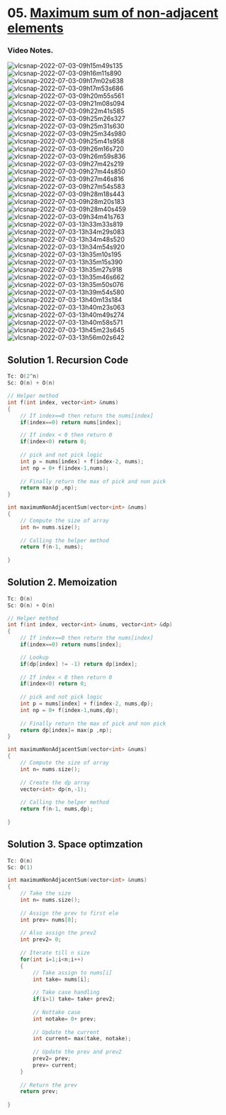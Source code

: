 # 05. [Maximum sum of non-adjacent elements](https://www.codingninjas.com/codestudio/problems/maximum-sum-of-non-adjacent-elements_843261?source=youtube&campaign=striver_dp_videos&utm_source=youtube&utm_medium=affiliate&utm_campaign=striver_dp_videos&leftPanelTab=1)

### Video Notes.

![vlcsnap-2022-07-03-09h15m49s135](https://user-images.githubusercontent.com/37560890/177031584-b89069ad-ba86-433e-8cdb-6636d35e7ac7.png)
![vlcsnap-2022-07-03-09h16m11s890](https://user-images.githubusercontent.com/37560890/177031586-3d9f229b-cf7a-4f4a-ba1e-cbd623f0d0b6.png)
![vlcsnap-2022-07-03-09h17m02s638](https://user-images.githubusercontent.com/37560890/177031587-6ea36242-760c-4240-9743-1e36f1bd099a.png)
![vlcsnap-2022-07-03-09h17m53s686](https://user-images.githubusercontent.com/37560890/177031588-64e74151-1536-41e9-bfc6-22cd8942ab30.png)
![vlcsnap-2022-07-03-09h20m55s561](https://user-images.githubusercontent.com/37560890/177031591-6482137f-37fd-483f-9511-864d7aef1385.png)
![vlcsnap-2022-07-03-09h21m08s094](https://user-images.githubusercontent.com/37560890/177031592-a635df10-dceb-487a-90d9-ad8b4f500d54.png)
![vlcsnap-2022-07-03-09h22m41s585](https://user-images.githubusercontent.com/37560890/177031594-40681dea-a179-4e59-a031-a01698e71ceb.png)
![vlcsnap-2022-07-03-09h25m26s327](https://user-images.githubusercontent.com/37560890/177031596-29fce198-2e0e-4c01-88d0-99422eaf99e6.png)
![vlcsnap-2022-07-03-09h25m31s630](https://user-images.githubusercontent.com/37560890/177031598-bfb8e139-bb86-48f5-b5ca-1dacbdd63547.png)
![vlcsnap-2022-07-03-09h25m34s980](https://user-images.githubusercontent.com/37560890/177031604-5edbecf6-7bf2-44dc-8551-8acc5c7e6836.png)
![vlcsnap-2022-07-03-09h25m41s958](https://user-images.githubusercontent.com/37560890/177031605-653e2884-e9d9-42ad-be9c-25588d4c1c26.png)
![vlcsnap-2022-07-03-09h26m16s720](https://user-images.githubusercontent.com/37560890/177031607-b0ea779b-2a72-4ebc-a524-47ebd2f656e1.png)
![vlcsnap-2022-07-03-09h26m59s836](https://user-images.githubusercontent.com/37560890/177031609-167d8b70-6109-4267-af0e-c519c9a5dae0.png)
![vlcsnap-2022-07-03-09h27m42s219](https://user-images.githubusercontent.com/37560890/177031612-5ebf5a0c-ff44-4ac3-be5a-ea9bf1d41eda.png)
![vlcsnap-2022-07-03-09h27m44s850](https://user-images.githubusercontent.com/37560890/177031614-7aba58f4-e748-4e54-9f00-b4b572b62528.png)
![vlcsnap-2022-07-03-09h27m46s816](https://user-images.githubusercontent.com/37560890/177031618-5cfd4568-61c3-4bf5-97b9-99c98468af7f.png)
![vlcsnap-2022-07-03-09h27m54s583](https://user-images.githubusercontent.com/37560890/177031622-a254937d-b89a-44f9-8e8a-6f26160bb1f5.png)
![vlcsnap-2022-07-03-09h28m18s443](https://user-images.githubusercontent.com/37560890/177031627-edbfc7c9-9066-4f9d-92b3-28f802267d63.png)
![vlcsnap-2022-07-03-09h28m20s183](https://user-images.githubusercontent.com/37560890/177031631-17731e47-6282-4af1-9aa4-4997f898c9f2.png)
![vlcsnap-2022-07-03-09h28m40s459](https://user-images.githubusercontent.com/37560890/177031632-75e5a5b2-499d-4604-893b-6d7b93d0675d.png)
![vlcsnap-2022-07-03-09h34m41s763](https://user-images.githubusercontent.com/37560890/177031633-2323abcf-fcc9-4fa8-8e39-a6e18088e28a.png)
![vlcsnap-2022-07-03-13h33m33s819](https://user-images.githubusercontent.com/37560890/177031636-7f85bb5b-e4dd-42c4-a97b-5513d1a18ebf.png)
![vlcsnap-2022-07-03-13h34m29s083](https://user-images.githubusercontent.com/37560890/177031639-ace0f756-512d-4c42-9f57-c79151ecd033.png)
![vlcsnap-2022-07-03-13h34m48s520](https://user-images.githubusercontent.com/37560890/177031641-0316e05f-2f1a-4a2d-bdbd-d500d4dafb25.png)
![vlcsnap-2022-07-03-13h34m54s920](https://user-images.githubusercontent.com/37560890/177031643-1fd32616-6bc3-4e32-a483-76f267bf1eb4.png)
![vlcsnap-2022-07-03-13h35m10s195](https://user-images.githubusercontent.com/37560890/177031645-ed27a779-f788-4adc-8ca6-6ee46fa95e19.png)
![vlcsnap-2022-07-03-13h35m15s390](https://user-images.githubusercontent.com/37560890/177031646-40f387ce-ae0e-45c7-91df-0dd2b188c0a1.png)
![vlcsnap-2022-07-03-13h35m27s918](https://user-images.githubusercontent.com/37560890/177031648-b266902c-96d3-4ab8-8272-c6b6ae01b9c8.png)
![vlcsnap-2022-07-03-13h35m46s662](https://user-images.githubusercontent.com/37560890/177031652-e616c0c3-b442-47eb-a355-1503bc3e1782.png)
![vlcsnap-2022-07-03-13h35m50s076](https://user-images.githubusercontent.com/37560890/177031656-ae059210-60b7-47c2-a140-89f2d5a9392a.png)
![vlcsnap-2022-07-03-13h39m54s580](https://user-images.githubusercontent.com/37560890/177031658-68bd53a1-0dbe-47ac-9888-1fa3cc62e368.png)
![vlcsnap-2022-07-03-13h40m13s184](https://user-images.githubusercontent.com/37560890/177031659-986771de-4554-4e7f-8abf-dff9e30d0855.png)
![vlcsnap-2022-07-03-13h40m23s063](https://user-images.githubusercontent.com/37560890/177031660-fc6d64da-c7c2-45c6-8f56-64c56f214693.png)
![vlcsnap-2022-07-03-13h40m49s274](https://user-images.githubusercontent.com/37560890/177031664-c23317b6-8cb2-4faf-b698-98664cf8f990.png)
![vlcsnap-2022-07-03-13h40m58s571](https://user-images.githubusercontent.com/37560890/177031665-195b8e2b-f09d-4215-94b6-d0f01bf4dd28.png)
![vlcsnap-2022-07-03-13h45m23s645](https://user-images.githubusercontent.com/37560890/177031666-bd02aa3b-50b5-43aa-a0ac-96ced63a6fca.png)
![vlcsnap-2022-07-03-13h56m02s642](https://user-images.githubusercontent.com/37560890/177031670-29dcce66-e012-4eec-bd6b-7f07b95a1b04.png)


## Solution 1. Recursion Code

```cpp
Tc: O(2^n)
Sc: O(n) + O(n)

// Helper method
int f(int index, vector<int> &nums)
{
    // If index==0 then return the nums[index]
    if(index==0) return nums[index];

    // If index < 0 then return 0
    if(index<0) return 0;
    
    // pick and not pick logic
    int p = nums[index] + f(index-2, nums);
    int np = 0+ f(index-1,nums);
    
    // Finally return the max of pick and non pick
    return max(p ,np);    
}

int maximumNonAdjacentSum(vector<int> &nums)
{
    // Compute the size of array
    int n= nums.size();
    
    // Calling the helper method
    return f(n-1, nums);
    
}
```

## Solution 2. Memoization

```cpp
Tc: O(n)
Sc: O(n) + O(n)

// Helper method
int f(int index, vector<int> &nums, vector<int> &dp) 
{
    // If index==0 then return the nums[index]
    if(index==0) return nums[index];

    // Lookup 
    if(dp[index] != -1) return dp[index];
    
    // If index < 0 then return 0
    if(index<0) return 0;
    
    // pick and not pick logic
    int p = nums[index] + f(index-2, nums,dp);
    int np = 0+ f(index-1,nums,dp);
    
    // Finally return the max of pick and non pick
    return dp[index]= max(p ,np);    
}

int maximumNonAdjacentSum(vector<int> &nums)
{
    // Compute the size of array
    int n= nums.size();
    
    // Create the dp array
    vector<int> dp(n,-1);    
    
    // Calling the helper method
    return f(n-1, nums,dp);
    
}
```

## Solution 3. Space optimzation

```cpp
Tc: O(n)
Sc: O(1)

int maximumNonAdjacentSum(vector<int> &nums)
{
    // Take the size 
    int n= nums.size();
    
    // Assign the prev to first ele
    int prev= nums[0];
    
    // Also assign the prev2
    int prev2= 0;
    
    // Iterate till n size 
    for(int i=1;i<n;i++)
    {
        // Take assign to nums[i]
        int take= nums[i];
        
        // Take case handling
        if(i>1) take= take+ prev2;
        
        // Nottake case
        int notake= 0+ prev;
        
        // Update the current
        int current= max(take, notake);
        
        // Update the prev and prev2
        prev2= prev;
        prev= current;
    }
    
    // Return the prev
    return prev;
               
}
```
